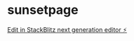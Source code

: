 # sunsetpage

[Edit in StackBlitz next generation editor ⚡️](https://stackblitz.com/~/github.com/shennjiu/sunsetpage)